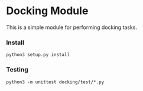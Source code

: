 # Docking Module

This is a simple module for performing docking tasks.

### Install 
    python3 setup.py install

### Testing
    python3 -m unittest docking/test/*.py

